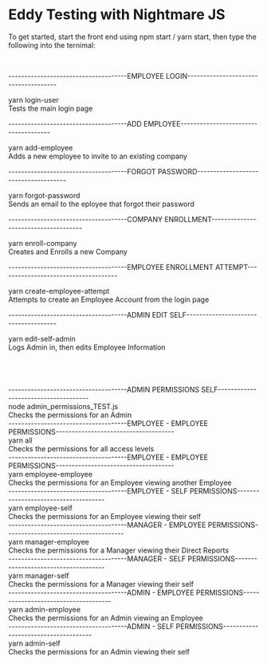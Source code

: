   <h1 className="App-title">Eddy Testing with Nightmare JS</h1>
      
  <p className="App-intro">
          To get started, start the front end using npm start / yarn start, then type the following into the ternimal:
        </p>

<div className='list_body'>
        <br/>

-------------------------------------EMPLOYEE LOGIN-------------------------------------
            <div className='test_list_cont'>
                <div className='test_command'>yarn login-user</div>
                <div className='test_desc'>Tests the main login page</div>
            </div>

-------------------------------------ADD EMPLOYEE-------------------------------------
            <div className='test_list_cont'>
                <div className='test_command'>yarn add-employee</div>
                <div className='test_desc'>Adds a new employee to invite to an existing company</div>
            </div>

-------------------------------------FORGOT PASSWORD-------------------------------------
            <div className='test_list_cont'>
                <div className='test_command'>yarn forgot-password</div>
                <div className='test_desc'>Sends an email to the eployee that forgot their password</div>
            </div>

-------------------------------------COMPANY ENROLLMENT-------------------------------------
            <div className='test_list_cont'>
                <div className='test_command'>yarn enroll-company</div>
                <div className='test_desc'>Creates and Enrolls a new Company</div>
            </div>

-------------------------------------EMPLOYEE ENROLLMENT ATTEMPT-------------------------------------
            <div className='test_list_cont'>
                <div className='test_command'>yarn create-employee-attempt</div>
                <div className='test_desc'>Attempts to create an Employee Account from the login page</div>
            </div>

-------------------------------------ADMIN EDIT SELF-------------------------------------
            <div className='test_list_cont'>
                <div className='test_command'>yarn edit-self-admin</div>
                <div className='test_desc'>Logs Admin in, then edits Employee Information</div>
            </div>
            <br/>
            <br/>
            <br/>
            <br/>
-------------------------------------ADMIN PERMISSIONS SELF-------------------------------------
            <div className='test_list_cont'>
                <div className='test_command'>node admin_permissions_TEST.js</div>
                <div className='test_desc'>Checks the permissions for an Admin</div>
            </div> 
           -------------------------------------EMPLOYEE - EMPLOYEE PERMISSIONS-------------------------------------
            <div className='test_list_cont'>
                <div className='test_command'>yarn all</div>
                <div className='test_desc'>Checks the permissions for all access levels</div>
            </div>
            -------------------------------------EMPLOYEE - EMPLOYEE PERMISSIONS-------------------------------------
            <div className='test_list_cont'>
                <div className='test_command'>yarn employee-employee</div>
                <div className='test_desc'>Checks the permissions for an Employee viewing another Employee</div>
            </div>
            -------------------------------------EMPLOYEE - SELF PERMISSIONS-------------------------------------
            <div className='test_list_cont'>
                <div className='test_command'>yarn employee-self</div>
                <div className='test_desc'>Checks the permissions for an Employee viewing their self</div>
            </div>
            -------------------------------------MANAGER - EMPLOYEE PERMISSIONS-------------------------------------
            <div className='test_list_cont'>
                <div className='test_command'>yarn manager-employee</div>
                <div className='test_desc'>Checks the permissions for a Manager viewing their Direct Reports</div>
            </div>
            -------------------------------------MANAGER - SELF PERMISSIONS-------------------------------------
            <div className='test_list_cont'>
                <div className='test_command'>yarn manager-self</div>
                <div className='test_desc'>Checks the permissions for a Manager viewing their self</div>
            </div>
            -------------------------------------ADMIN - EMPLOYEE PERMISSIONS-------------------------------------
            <div className='test_list_cont'>
                <div className='test_command'>yarn admin-employee</div>
                <div className='test_desc'>Checks the permissions for an Admin viewing an Employee</div>
            </div>
            -------------------------------------ADMIN - SELF PERMISSIONS-------------------------------------
            <div className='test_list_cont'>
                <div className='test_command'>yarn admin-self</div>
                <div className='test_desc'>Checks the permissions for an Admin viewing their self</div>
            </div>
            

</div>